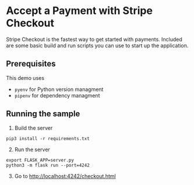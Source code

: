 # Accept a Payment with Stripe Checkout

Stripe Checkout is the fastest way to get started with payments. Included are some basic build and run scripts you can use to start up the application.

## Prerequisites

This demo uses
* `pyenv` for Python version managment
* `pipenv` for dependency managment

## Running the sample

1. Build the server

~~~
pip3 install -r requirements.txt
~~~

2. Run the server

~~~
export FLASK_APP=server.py
python3 -m flask run --port=4242
~~~

3. Go to [http://localhost:4242/checkout.html](http://localhost:4242/checkout.html)